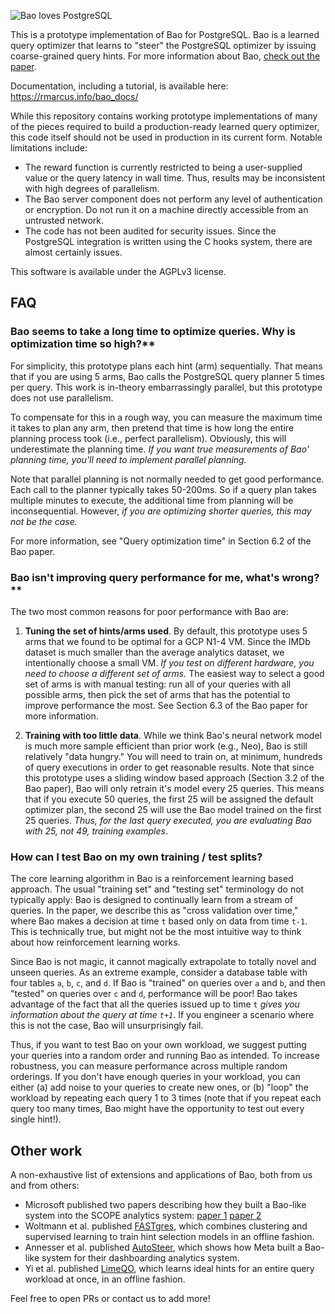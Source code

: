 ![Bao loves PostgreSQL](https://github.com/LearnedSystems/BaoForPostgreSQL/blob/master/branding/bao_loves_pg.svg)

This is a prototype implementation of Bao for PostgreSQL. Bao is a learned query optimizer that learns to "steer" the PostgreSQL optimizer by issuing coarse-grained query hints. For more information about Bao, [check out the paper](https://rm.cab/bao).

Documentation, including a tutorial, is available here: https://rmarcus.info/bao_docs/

While this repository contains working prototype implementations of many of the pieces required to build a production-ready learned query optimizer, this code itself should not be used in production in its current form. Notable limitations include:

* The reward function is currently restricted to being a user-supplied value or the query latency in wall time. Thus, results may be inconsistent with high degrees of parallelism.
* The Bao server component does not perform any level of authentication or encryption. Do not run it on a machine directly accessible from an untrusted network.
* The code has not been audited for security issues. Since the PostgreSQL integration is written using the C hooks system, there are almost certainly issues.

This software is available under the AGPLv3 license. 

## FAQ

### Bao seems to take a long time to optimize queries. Why is optimization time so high?**

For simplicity, this prototype plans each hint (arm) sequentially. That means that if you are using 5 arms, Bao calls the PostgreSQL query planner 5 times per query. This work is in-theory embarrassingly parallel, but this prototype does not use parallelism.

To compensate for this in a rough way, you can measure the maximum time it takes to plan any arm, then pretend that time is how long the entire planning process took (i.e., perfect parallelism). Obviously, this will underestimate the planning time. *If you want true measurements of Bao' planning time, you'll need to implement parallel planning.*

Note that parallel planning is not normally needed to get good performance. Each call to the planner typically takes 50-200ms. So if a query plan takes multiple minutes to execute, the additional time from planning will be inconsequential. However, *if you are optimizing shorter queries, this may not be the case.*

For more information, see "Query optimization time" in Section 6.2 of the Bao paper.

### Bao isn't improving query performance for me, what's wrong?**

The two most common reasons for poor performance with Bao are:

1. **Tuning the set of hints/arms used**. By default, this prototype uses 5 arms that we found to be optimal for a GCP N1-4 VM. Since the IMDb dataset is much smaller than the average analytics dataset, we intentionally choose a small VM. *If you test on different hardware, you need to choose a different set of arms.* The easiest way to select a good set of arms is with manual testing: run all of your queries with all possible arms, then pick the set of arms that has the potential to improve performance the most. See Section 6.3 of the Bao paper for more information.

2. **Training with too little data**. While we think Bao's neural network model is much more sample efficient than prior work (e.g., Neo), Bao is still relatively "data hungry." You will need to train on, at minimum, hundreds of query executions in order to get reasonable results. Note that since this prototype uses a sliding window based approach (Section 3.2 of the Bao paper), Bao will only retrain it's model every 25 queries. This means that if you execute 50 queries, the first 25 will be assigned the default optimizer plan, the second 25 will use the Bao model trained on the first 25 queries. *Thus, for the last query executed, you are evaluating Bao with 25, not 49, training examples*.

### How can I test Bao on my own training / test splits?

The core learning algorithm in Bao is a reinforcement learning based approach. The usual "training set" and "testing set" terminology do not typically apply: Bao is designed to continually learn from a stream of queries. In the paper, we describe this as "cross validation over time," where Bao makes a decision at time `t` based only on data from time `t-1`. This is technically true, but might not be the most intuitive way to think about how reinforcement learning works.

Since Bao is not magic, it cannot magically extrapolate to totally novel and unseen queries. As an extreme example, consider a database table with four tables `a`, `b`, `c`, and `d`. If Bao is "trained" on queries over `a` and `b`, and then "tested" on queries over `c` and `d`, performance will be poor! Bao takes advantage of the fact that all the queries issued up to time `t` *gives you information about the query at time `t+1`*. If you engineer a scenario where this is not the case, Bao will unsurprisingly fail.

Thus, if you want to test Bao on your own workload, we suggest putting your queries into a random order and running Bao as intended. To increase robustness, you can measure performance across multiple random orderings. If you don't have enough queries in your workload, you can either (a) add noise to your queries to create new ones, or (b) "loop" the workload by repeating each query 1 to 3 times (note that if you repeat each query too many times, Bao might have the opportunity to test out every single hint!).

## Other work

A non-exhaustive list of extensions and applications of Bao, both from us and from others:

* Microsoft published two papers describing how they built a Bao-like system into the SCOPE analytics system: [paper 1](https://dl.acm.org/doi/10.1145/3448016.3457568) [paper 2](https://dl.acm.org/doi/10.1145/3514221.3526052)
* Woltmann et al. published [FASTgres](https://dl.acm.org/doi/10.14778/3611479.3611528), which combines clustering and supervised learning to train hint selection models in an offline fashion.
* Annesser et al. published [AutoSteer](https://dl.acm.org/doi/10.14778/3611540.3611544), which shows how Meta built a Bao-like system for their dashboarding analytics system.
* Yi et al. published [LimeQO](https://doi.org/10.1145/3663742.3663974), which learns ideal hints for an entire query workload at once, in an offline fashion.

Feel free to open PRs or contact us to add more!